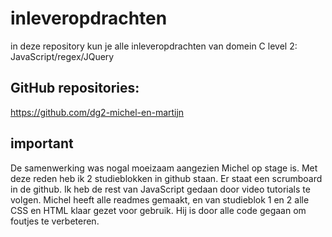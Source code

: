 # inleveropdrachten
in deze repository kun je alle inleveropdrachten van domein C level 2: JavaScript/regex/JQuery

## GitHub repositories:
https://github.com/dg2-michel-en-martijn 

## important
De samenwerking was nogal moeizaam aangezien Michel op stage is.
Met deze reden heb ik 2 studieblokken in github staan. Er staat een scrumboard in de github.
Ik heb de rest van JavaScript gedaan door video tutorials te volgen. Michel heeft alle readmes gemaakt, en van studieblok 1 en 2 alle CSS en HTML klaar gezet voor gebruik. Hij is door alle code gegaan om foutjes te verbeteren.
